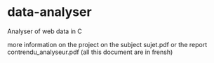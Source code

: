 # data-analyser
Analyser of web data in C

more information on the project on the subject sujet.pdf or the report contrendu_analyseur.pdf (all this document are in frensh)
